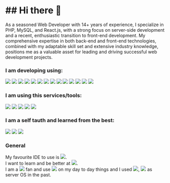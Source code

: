 <h1>## Hi there 👋</h1>

As a seasoned Web Developer with 14+ years of experience, I specialize in PHP, MySQL, and React.js, with a strong focus on server-side development and a recent, enthusiastic transition to front-end development. My comprehensive expertise in both back-end and front-end technologies, combined with my adaptable skill set and extensive industry knowledge, positions me as a valuable asset for leading and driving successful web development projects.

<h3>I am developing using:</h3>
<div style="display:gred">
  <img src="https://img.shields.io/badge/React-20232A?style=for-the-badge&logo=react&logoColor=61DAFB" />
  <img src="https://img.shields.io/badge/PHP-777BB4?style=for-the-badge&logo=php&logoColor=white" />
  <img src="https://img.shields.io/badge/MySQL-005C84?style=for-the-badge&logo=mysql&logoColor=white" />
  <img src="https://img.shields.io/badge/CSS3-1572B6?style=for-the-badge&logo=css3&logoColor=white" />
  <img src="https://img.shields.io/badge/HTML5-E34F26?style=for-the-badge&logo=html5&logoColor=white" />
  <img src="https://img.shields.io/badge/Drupal-0678BE?style=for-the-badge&logo=drupal&logoColor=white" />
  <img src="https://img.shields.io/badge/JavaScript-323330?style=for-the-badge&logo=javascript&logoColor=F7DF1E" />
  <img src="https://img.shields.io/badge/Bootstrap-563D7C?style=for-the-badge&logo=bootstrap&logoColor=white" />
  <img src="https://img.shields.io/badge/MongoDB-4EA94B?style=for-the-badge&logo=mongodb&logoColor=white" />
  <img src="https://img.shields.io/badge/Sass-CC6699?style=for-the-badge&logo=sass&logoColor=white" />
  <img src="https://img.shields.io/badge/Node%20js-339933?style=for-the-badge&logo=nodedotjs&logoColor=white" />
  <img src="https://img.shields.io/badge/Vue%20js-35495E?style=for-the-badge&logo=vuedotjs&logoColor=4FC08D" />
  <img src="https://img.shields.io/badge/next%20js-000000?style=for-the-badge&logo=nextdotjs&logoColor=white" />
  <img src="https://img.shields.io/badge/Express%20js-000000?style=for-the-badge&logo=express&logoColor=white" />
</div>

<h3>I am using this services/tools:</h3>
<div style="display:gred">
  <img src="https://img.shields.io/badge/Apache-D22128?style=for-the-badge&logo=Apache&logoColor=white" />
  <img src="https://img.shields.io/badge/GIT-E44C30?style=for-the-badge&logo=git&logoColor=white" />
  <img src="https://img.shields.io/badge/Heroku-430098?style=for-the-badge&logo=heroku&logoColor=white" />
  <img src="https://img.shields.io/badge/Postman-FF6C37?style=for-the-badge&logo=Postman&logoColor=white" />
  <img src="https://img.shields.io/badge/ChatGPT-74aa9c?style=for-the-badge&logo=openai&logoColor=white" />
</div>

<h3>I am a self tauth and learned from the best:</h3>
<div style="display:gred">
  <img src="https://img.shields.io/badge/W3Schools-04AA6D?style=for-the-badge&logo=W3Schools&logoColor=white" />
  <img src="https://img.shields.io/badge/Coursera-0056D2?style=for-the-badge&logo=Coursera&logoColor=white" />
  <img src="https://img.shields.io/badge/Udemy-EC5252?style=for-the-badge&logo=Udemy&logoColor=white" />
</div>

<h3>General</h3>
<div>My favourite IDE to use is <img src="http://img.shields.io/badge/-PHPStorm-181717?style=for-the-badge&logo=phpstorm&logoColor=white" />.</div>
<div>I want to learn and be better at <img src="https://img.shields.io/badge/React_Native-20232A?style=for-the-badge&logo=react&logoColor=61DAFB" />.</div>
<div>I am a <img src="https://img.shields.io/badge/Linux-FCC624?style=for-the-badge&logo=linux&logoColor=black" /> fan and use <img src="https://img.shields.io/badge/Ubuntu-E95420?style=for-the-badge&logo=ubuntu&logoColor=white" /> on my day to day things and I used <img src="https://img.shields.io/badge/Cent%20OS-262577?style=for-the-badge&logo=CentOS&logoColor=white" />, <img src="https://img.shields.io/badge/Debian-A81D33?style=for-the-badge&logo=debian&logoColor=white" /> as server OS in the past.</div>


<!--
**kerroy/kerroy** is a ✨ _special_ ✨ repository because its `README.md` (this file) appears on your GitHub profile.

Here are some ideas to get you started:

- 🔭 I’m currently working on ...
- 🌱 I’m currently learning ...
- 👯 I’m looking to collaborate on ...
- 🤔 I’m looking for help with ...
- 💬 Ask me about ...
- 📫 How to reach me: ...
- 😄 Pronouns: ...
- ⚡ Fun fact: ...
-->
